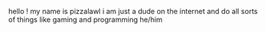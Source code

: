 hello !
my name is pizzalawl
i am just a dude on the internet and do all sorts of things like gaming and programming
he/him
